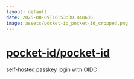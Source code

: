 ```yaml
---
layout: default
date: 2025-08-09T16:53:30.848636
image: assets/pocket-id_pocket-id_cropped.png
---
```


# [pocket-id/pocket-id](https://github.com/pocket-id/pocket-id)

self-hosted passkey login with OIDC
